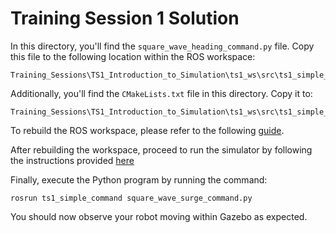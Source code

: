 # Training Session 1 Solution

In this directory, you'll find the `square_wave_heading_command.py` file. Copy this file to the following location within the ROS workspace:

```
Training_Sessions\TS1_Introduction_to_Simulation\ts1_ws\src\ts1_simple_command\src
```

Additionally, you'll find the `CMakeLists.txt` file in this directory. Copy it to:

```
Training_Sessions\TS1_Introduction_to_Simulation\ts1_ws\src\ts1_simple_command
```

To rebuild the ROS workspace, please refer to the following [guide](./Training_Sessions/TS1_Introduction_to_Simulation/Readme.md#build-the-project).

After rebuilding the workspace, proceed to run the simulator by following the instructions provided [here](./Training_Sessions/TS1_Introduction_to_Simulation/Readme.md#exercise-1-starting-simulation)

Finally, execute the Python program by running the command:

```
rosrun ts1_simple_command square_wave_surge_command.py
```

You should now observe your robot moving within Gazebo as expected.